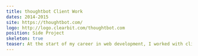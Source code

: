 ```yaml
---
title: thoughtbot Client Work
dates: 2014-2015
site: https://thoughtbot.com/
logo: http://logo.clearbit.com/thoughtbot.com
position: Side Project
skeleton: true
teaser: At the start of my career in web development, I worked with clients to create web applications - I built out new features, modernized legacy apps, and taught teams <a href="http://playbook.thoughtbot.com/">best practices for development</a>.  Unfortunately I can't talk about many of my projects, but you can find <a href="https://thoughtbot.com/work">some sample work</a> on the thoughtbot website.
---
```

